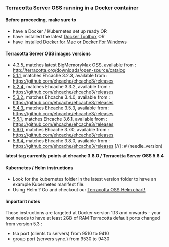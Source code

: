 ### Terracotta Server OSS running in a Docker container

#### Before proceeding, make sure to
* have a Docker / Kubernetes set up ready OR
* have installed the latest [Docker Toolbox](https://www.docker.com/docker-toolbox) OR
* have installed [Docker for Mac](https://docs.docker.com/docker-for-mac/) or [Docker For Windows](https://docs.docker.com/docker-for-windows/)


#### Terracotta Server OSS images versions

* [4.3.5](/4.3.5), matches latest BigMemoryMax OSS, available from : http://terracotta.org/downloads/open-source/catalog
* [5.1.1](/5.1.1), matches Ehcache 3.2.3, available from : https://github.com/ehcache/ehcache3/releases
* [5.2.4](/5.2.4), matches Ehcache 3.3.2, available from : https://github.com/ehcache/ehcache3/releases
* [5.3.2](/5.3.2), matches Ehcache 3.4.0, available from : https://github.com/ehcache/ehcache3/releases
* [5.4.3](/5.4.3), matches Ehcache 3.5.3, available from : https://github.com/ehcache/ehcache3/releases
* [5.5.1](/5.5.1), matches Ehcache 3.6.1, available from : https://github.com/ehcache/ehcache3/releases
* [5.6.0](/5.6.0), matches Ehcache 3.7.0, available from : https://github.com/ehcache/ehcache3/releases
* [5.6.4](/5.6.4), matches Ehcache 3.8.0, available from : https://github.com/ehcache/ehcache3/releases
[//]: # (needle_version)

__latest tag currently points at ehcache 3.8.0 / Terracotta Server OSS 5.6.4__

#### Kubernetes / Helm instructions

* Look for the kubernetes folder in the latest version folder to have an example Kubernetes manifest file.
* Using Helm ? Go and checkout our [Terracotta OSS Helm chart!](https://github.com/helm/charts/tree/master/stable/terracotta)

#### Important notes

Those instructions are targeted at Docker version 1.13 and onwards - your host needs to have at least 2GB of RAM
Terracotta default ports changed from version 5.3 :
 * tsa port (clients to servers) from 9510 to 9410
 * group port (servers sync.) from 9530 to 9430
